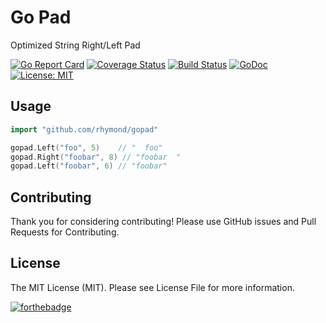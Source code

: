 # Go Pad
Optimized String Right/Left Pad

[![Go Report Card](https://goreportcard.com/badge/github.com/rhymond/gopad)](https://goreportcard.com/report/github.com/rhymond/gopad)
[![Coverage Status](https://coveralls.io/repos/github/Rhymond/go-money/badge.svg?branch=master)](https://coveralls.io/github/Rhymond/gopad?branch=master)
[![Build Status](https://travis-ci.org/Rhymond/go-money.svg?branch=master)](https://travis-ci.org/Rhymond/gopad)
[![GoDoc](https://godoc.org/github.com/Rhymond/go-money?status.svg)](https://godoc.org/github.com/Rhymond/gopad)
[![License: MIT](https://img.shields.io/badge/License-MIT-yellow.svg)](https://opensource.org/licenses/MIT)

Usage
-
```Go
import "github.com/rhymond/gopad"

gopad.Left("foo", 5)    // "  foo"
gopad.Right("foobar", 8) // "foobar  "
gopad.Left("foobar", 6) // "foobar"
```
Contributing
-
Thank you for considering contributing!
Please use GitHub issues and Pull Requests for Contributing.

License
-
The MIT License (MIT). Please see License File for more information.

[![forthebadge](http://forthebadge.com/images/badges/built-with-love.svg)](https://github.com/Rhymond/gopad)
